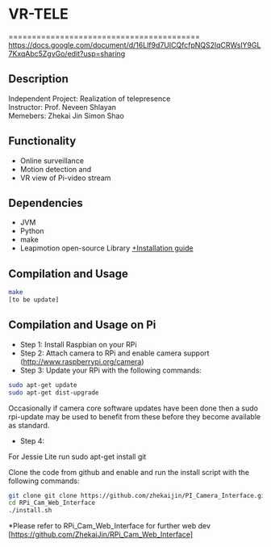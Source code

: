 # VR-TELE
=========================================
https://docs.google.com/document/d/16Llf9d7UICQfcfpNQS2lqCRWslY9GL7KxqAbc5ZgvGo/edit?usp=sharing

## Description ##

Independent Project: Realization of telepresence \
Instructor: Prof. Neveen Shlayan\
Memebers: Zhekai Jin Simon Shao

## Functionality ##
* Online surveillance 
* Motion detection and 
* VR view of Pi-video stream

## Dependencies ##
* JVM
* Python
* make
* Leapmotion open-source Library 
[+Installation guide](https://github.com/ZhekaiJin/VR-TELE/blob/master/src/README.md)

## Compilation and Usage ##
```bash
make
[to be update]
```

## Compilation and Usage on Pi ##
* Step 1: Install Raspbian on your RPi
* Step 2: Attach camera to RPi and enable camera support (http://www.raspberrypi.org/camera)
* Step 3: Update your RPi with the following commands:
```bash
sudo apt-get update
sudo apt-get dist-upgrade
```
Occasionally if camera core software updates have been done then a sudo rpi-update may be used to benefit from these before they become available as standard.

* Step 4:

For Jessie Lite run sudo apt-get install git

Clone the code from github and enable and run the install script with the following commands:
```bash
git clone git clone https://github.com/zhekaijin/PI_Camera_Interface.git
cd RPi_Cam_Web_Interface
./install.sh
```
*Please refer to RPi_Cam_Web_Interface for further web dev [https://github.com/ZhekaiJin/RPi_Cam_Web_Interface]
